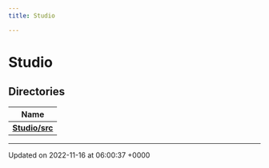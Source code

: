 ```yaml
---
title: Studio

---
```


# Studio



## Directories

| Name           |
| -------------- |
| **[Studio/src](../Files/dir_15d8e205eb0e69868bf0703ef3760a37.md#dir-studio/src)**  |






-------------------------------

Updated on 2022-11-16 at 06:00:37 +0000
